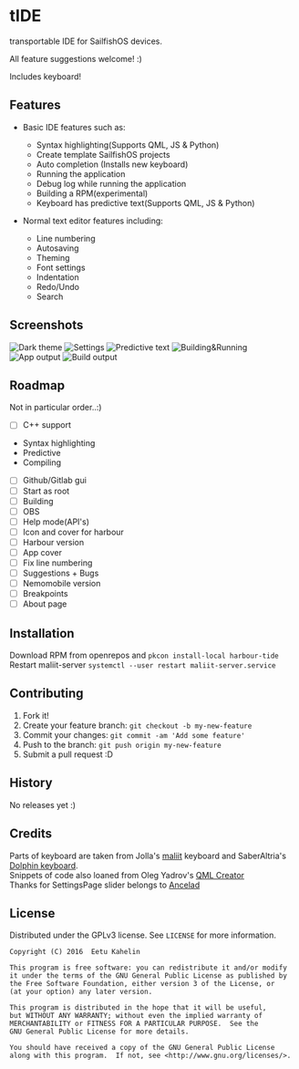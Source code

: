  
# tIDE

transportable IDE for SailfishOS devices.

All feature suggestions welcome! :)

Includes keyboard!


## Features

* Basic IDE features such as:
  * Syntax highlighting(Supports QML, JS & Python)
  * Create template SailfishOS projects
  * Auto completion (Installs new keyboard)
  * Running the application
  * Debug log while running the application
  * Building a RPM(experimental)
  * Keyboard has predictive text(Supports QML, JS & Python)

* Normal text editor features including:
  * Line numbering
  * Autosaving
  * Theming
  * Font settings
  * Indentation
  * Redo/Undo
  * Search

## Screenshots

![Dark theme](https://cloud.githubusercontent.com/assets/11635400/21082871/471aff54-bfed-11e6-8a35-63c3fbb066a8.png "Dark theme in editor")
![Settings](https://cloud.githubusercontent.com/assets/11635400/21082870/471a3cfe-bfed-11e6-8792-a330cea85d68.png "Settings")
![Predictive text](https://cloud.githubusercontent.com/assets/11635400/21082873/471b61d8-bfed-11e6-9a6e-c328f6371804.png "Predictive text")
![Building&Running](https://cloud.githubusercontent.com/assets/11635400/21082872/471b3bb8-bfed-11e6-85da-31bc6aa4f333.png "Building & Running")
![App output](https://cloud.githubusercontent.com/assets/11635400/21133077/c1fb2ef0-c11f-11e6-869b-facc0689d669.png "App output")
![Build output](https://cloud.githubusercontent.com/assets/11635400/21133076/c1fa9ee0-c11f-11e6-9d8b-588c3f4b6780.png "Build output")
  
## Roadmap

Not in particular order..:)

- [ ]  C++ support
  * Syntax highlighting
  * Predictive
  * Compiling

- [ ] Github/Gitlab gui
- [ ] Start as root
- [ ] Building
- [ ] OBS
- [ ] Help mode(API's)
- [ ] Icon and cover for harbour
- [ ] Harbour version
- [ ] App cover
- [ ] Fix line numbering
- [ ] Suggestions + Bugs
- [ ] Nemomobile version
- [ ] Breakpoints
- [ ] About page

## Installation

Download RPM from openrepos and `pkcon install-local harbour-tide`  
Restart maliit-server `systemctl --user restart maliit-server.service` 

## Contributing

1. Fork it!
2. Create your feature branch: `git checkout -b my-new-feature`
3. Commit your changes: `git commit -am 'Add some feature'`
4. Push to the branch: `git push origin my-new-feature`
5. Submit a pull request :D

## History

No releases yet :)

## Credits

Parts of keyboard are taken from Jolla's [maliit](https://github.com/maliit) keyboard and SaberAltria's [Dolphin keyboard](https://github.com/SaberAltria/harbour-dolphin-keyboard).  
Snippets of code also loaned from Oleg Yadrov's [QML Creator](https://github.com/olegyadrov/qmlcreator)  
Thanks for SettingsPage slider belongs to [Ancelad](https://github.com/Ancelad)

## License

Distributed under the GPLv3 license. See ``LICENSE`` for more information.
    
    Copyright (C) 2016  Eetu Kahelin

    This program is free software: you can redistribute it and/or modify
    it under the terms of the GNU General Public License as published by
    the Free Software Foundation, either version 3 of the License, or
    (at your option) any later version.

    This program is distributed in the hope that it will be useful,
    but WITHOUT ANY WARRANTY; without even the implied warranty of
    MERCHANTABILITY or FITNESS FOR A PARTICULAR PURPOSE.  See the
    GNU General Public License for more details.

    You should have received a copy of the GNU General Public License
    along with this program.  If not, see <http://www.gnu.org/licenses/>.
